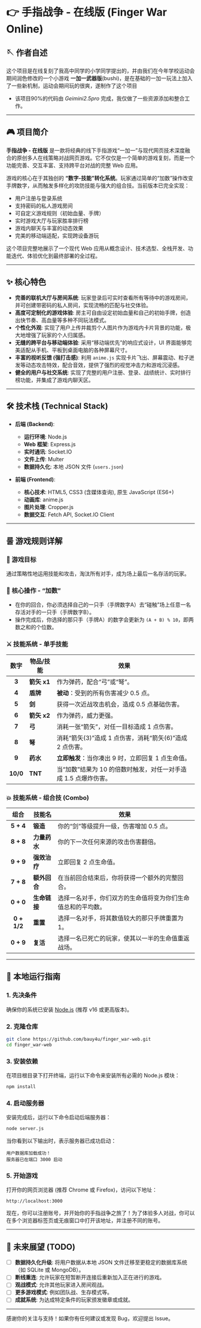 
# 👉 手指战争 - 在线版 (Finger War Online) 

## 🪡 作者自述

这个项目是在线复刻了我高中同学的小学同学提出的，并由我们在今年学校运动会期间润色修改的一个小游戏 **一加一武器版**(bushi)，是在基础的一加一玩法上加入了一些新机制，运动会期间玩的很爽，遂制作了这个项目
- 该项目90%的代码由 *Geimini2.5pro* 完成，我仅做了一些资源添加和整合工作。

---

## 🎮 项目简介

**手指战争 - 在线版** 是一款将经典的线下手指游戏“一加一”与现代网页技术深度融合的原创多人在线策略对战网页游戏。它不仅仅是一个简单的游戏复刻，而是一个功能完善、交互丰富、支持跨平台对战的完整 Web 应用。

游戏的核心在于其独创的 **“数字-技能”转化系统**。玩家通过简单的“加数”操作改变手牌数字，从而触发多样化的攻防技能与强大的组合技。当前版本已完全实现：
-   用户注册与登录系统
-   支持密码的私人游戏房间
-   可自定义游戏规则（初始血量、手牌）
-   实时游戏大厅与玩家胜率排行榜
-   游戏内聊天与丰富的动态效果
-   完美的移动端适配，实现跨设备游玩

这个项目完整地展示了一个现代 Web 应用从概念设计、技术选型、全栈开发、功能迭代、体验优化到最终部署的全过程。

---

## ✨ 核心特色

-   **完善的联机大厅与房间系统**: 玩家登录后可实时查看所有等待中的游戏房间，并可创建带密码的私人房间，实现流畅的匹配与社交体验。
-   **高度可定制化的游戏体验**: 房主可自由设定初始血量和自己的初始手牌，创造出快节奏、高血量等多种不同玩法模式。
-   **个性化外观**: 实现了用户上传并裁剪个人图片作为游戏内卡片背景的功能，极大地增强了玩家的个人归属感。
-   **无缝的跨平台与移动端体验**: 采用“移动端优先”的响应式设计，UI 界面能够完美适配从手机、平板到桌面电脑的各种屏幕尺寸。
-   **丰富的视听反馈 (强打击感)**: 利用 `anime.js` 实现卡片飞出、屏幕震动、粒子迸发等动态攻击特效，配合音效，提供了强烈的视觉冲击力和游戏沉浸感。
-   **健全的用户与社交系统**: 实现了完整的用户注册、登录、战绩统计、实时排行榜功能，并集成了游戏内聊天区。

---

## 🛠️ 技术栈 (Technical Stack)

-   **后端 (Backend)**:
    -   **运行环境**: Node.js
    -   **Web 框架**: Express.js
    -   **实时通讯**: Socket.IO
    -   **文件上传**: Multer
    -   **数据持久化**: 本地 JSON 文件 (`users.json`)

-   **前端 (Frontend)**:
    -   **核心技术**: HTML5, CSS3 (含媒体查询), 原生 JavaScript (ES6+)
    -   **动画库**: anime.js
    -   **图片处理**: Cropper.js
    -   **数据交互**: Fetch API, Socket.IO Client

---

## 룰 游戏规则详解

### 🎯 游戏目标
通过策略性地运用技能和攻击，淘汰所有对手，成为场上最后一名存活的玩家。

### 🔢 核心操作 - “加数”
-   在你的回合，你必须选择自己的一只手（手牌数字A）去“碰触”场上任意一名存活对手的一只手（手牌数字B）。
-   操作完成后，你选择的那只手（手牌A）的数字会更新为 `(A + B) % 10`，即两数之和的个位数。

### ⚔️ 技能系统 - 单手技能

| 数字 | 物品/技能 | 效果 |
|:---:|---|---|
|  **3**  | **箭矢 x1** | 作为弹药，配合“弓”或“弩”。 |
|  **4**  | **盾牌** | **被动**：受到的所有伤害减少 0.5 点。 |
|  **5**  | **剑** | 获得一次近战攻击机会，造成 0.5 点基础伤害。 |
|  **6**  | **箭矢 x2** | 作为弹药，威力更强。 |
|  **7**  | **弓** | 消耗一张“箭矢”，对任一目标造成 1 点伤害。 |
|  **8**  | **弩** | 消耗“箭矢(3)”造成 1 点伤害，消耗“箭矢(6)”造成 2 点伤害。 |
|  **9**  | **药水** | **立即触发**：当你凑出 9 时，立即回复 1 点生命值。 |
| **10/0** | **TNT** | 当“加数”结果为 10 的倍数时触发，对任一对手造成 1.5 点爆炸伤害。 |

### 💥 技能系统 - 组合技 (Combo)

| 组合 | 技能名 | 效果 |
|:---:|---|---|
| **5 + 4** | **锻造** | 你的“剑”等级提升一级，伤害增加 0.5 点。 |
| **8 + 8** | **力量药水** | 你的下一次任何来源的攻击伤害翻倍。 |
| **9 + 9** | **强效治疗** | 立即回复 2 点生命值。 |
| **7 + 8** | **额外回合** | 在当前回合结束后，你将获得一个额外的完整回合。 |
| **0 + 0** | **生命链接** | 选择一名对手，你们双方的生命值将变为你们生命值总和的平均数。 |
| **0 + 1/2** | **重置** | 选择一名对手，将其数值较大的那只手牌重置为 1。 |
| **0 + 9** | **复活** | 选择一名已死亡的玩家，使其以一半的生命值重返战场。 |

---

## 🚀 本地运行指南

### 1. 先决条件
确保你的系统已安装 [Node.js](https://nodejs.org/) (推荐 v16 或更高版本)。

### 2. 克隆仓库
```bash
git clone https://github.com/bauy4u/finger_war-web.git
cd finger_war-web
```

### 3. 安装依赖
在项目根目录下打开终端，运行以下命令来安装所有必需的 Node.js 模块：
```bash
npm install
```

### 4. 启动服务器
安装完成后，运行以下命令启动后端服务器：
```bash
node server.js
```
当你看到以下输出时，表示服务器已成功启动：
```
用户数据库加载成功！
服务器已在端口 3000 启动
```

### 5. 开始游戏
打开你的网页浏览器 (推荐 Chrome 或 Firefox)，访问以下地址：
```
http://localhost:3000
```
现在，你可以注册账号，并开始你的手指战争之旅了！为了体验多人对战，你可以在多个浏览器标签页或无痕窗口中打开该地址，并注册不同的账号。

---

## 📝 未来展望 (TODO)

-   [ ] **数据持久化升级**: 将用户数据从本地 JSON 文件迁移至更稳定的数据库系统（如 SQLite 或 MongoDB）。
-   [ ] **断线重连**: 允许玩家在短暂断开连接后重新加入正在进行的游戏。
-   [ ] **观战模式**: 允许其他玩家进入房间观战。
-   [ ] **更多游戏模式**: 例如团队战、生存模式等。
-   [ ] **成就系统**: 为达成特定条件的玩家颁发徽章或成就。

---

感谢你的关注与支持！如果你有任何建议或发现 Bug，欢迎提出 Issue。
```
